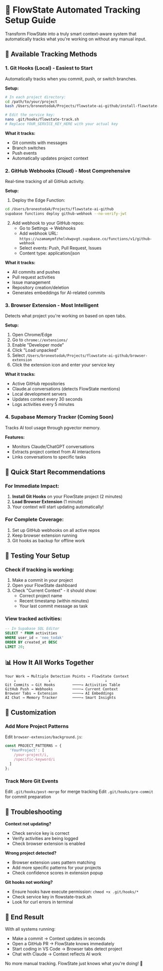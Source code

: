 # 🌊 FlowState Automated Tracking Setup Guide

Transform FlowState into a truly smart context-aware system that automatically tracks what you're working on without any manual input.

## 🎯 Available Tracking Methods

### 1. Git Hooks (Local) - **Easiest to Start**
Automatically tracks when you commit, push, or switch branches.

**Setup:**
```bash
# In each project directory:
cd /path/to/your/project
bash /Users/broneotodak/Projects/flowstate-ai-github/install-flowstate-git-hooks.sh

# Edit the service key:
nano .git/hooks/flowstate-track.sh
# Replace YOUR_SERVICE_KEY_HERE with your actual key
```

**What it tracks:**
- Git commits with messages
- Branch switches
- Push events
- Automatically updates project context

### 2. GitHub Webhooks (Cloud) - **Most Comprehensive**
Real-time tracking of all GitHub activity.

**Setup:**
1. Deploy the Edge Function:
```bash
cd /Users/broneotodak/Projects/flowstate-ai-github
supabase functions deploy github-webhook --no-verify-jwt
```

2. Add webhook to your GitHub repos:
   - Go to Settings → Webhooks
   - Add webhook URL: `https://uzamamymfzhelvkwpvgt.supabase.co/functions/v1/github-webhook`
   - Select events: Push, Pull Request, Issues
   - Content type: application/json

**What it tracks:**
- All commits and pushes
- Pull request activities
- Issue management
- Repository creation/deletion
- Generates embeddings for AI-related commits

### 3. Browser Extension - **Most Intelligent**
Detects what project you're working on based on open tabs.

**Setup:**
1. Open Chrome/Edge
2. Go to `chrome://extensions/`
3. Enable "Developer mode"
4. Click "Load unpacked"
5. Select `/Users/broneotodak/Projects/flowstate-ai-github/browser-extension`
6. Click the extension icon and enter your service key

**What it tracks:**
- Active GitHub repositories
- Claude.ai conversations (detects FlowState mentions)
- Local development servers
- Updates context every 30 seconds
- Logs activities every 5 minutes

### 4. Supabase Memory Tracker (Coming Soon)
Tracks AI tool usage through pgvector memory.

**Features:**
- Monitors Claude/ChatGPT conversations
- Extracts project context from AI interactions
- Links conversations to specific tasks

## 🚀 Quick Start Recommendations

### For Immediate Impact:
1. **Install Git Hooks** on your FlowState project (2 minutes)
2. **Load Browser Extension** (1 minute)
3. Your context will start updating automatically!

### For Complete Coverage:
1. Set up GitHub webhooks on all active repos
2. Keep browser extension running
3. Git hooks as backup for offline work

## 🔧 Testing Your Setup

### Check if tracking is working:
1. Make a commit in your project
2. Open your FlowState dashboard
3. Check "Current Context" - it should show:
   - Correct project name
   - Recent timestamp (within minutes)
   - Your last commit message as task

### View tracked activities:
```sql
-- In Supabase SQL Editor
SELECT * FROM activities 
WHERE user_id = 'neo_todak' 
ORDER BY created_at DESC 
LIMIT 20;
```

## 📊 How It All Works Together

```
Your Work → Multiple Detection Points → FlowState Context
    ↓               ↓                         ↓
Git Commits → Git Hooks        ────→ Activities Table
GitHub Push → Webhooks         ────→ Current Context
Browser Tabs → Extension       ────→ AI Embeddings
AI Chat → Memory Tracker       ────→ Smart Insights
```

## 🎨 Customization

### Add More Project Patterns
Edit `browser-extension/background.js`:
```javascript
const PROJECT_PATTERNS = {
  'YourProject': [
    /your-project/i,
    /specific-keyword/i
  ]
};
```

### Track More Git Events
Edit `.git/hooks/post-merge` for merge tracking
Edit `.git/hooks/pre-commit` for commit preparation

## 🐛 Troubleshooting

**Context not updating?**
- Check service key is correct
- Verify activities are being logged
- Check browser extension is enabled

**Wrong project detected?**
- Browser extension uses pattern matching
- Add more specific patterns for your projects
- Check confidence scores in extension popup

**Git hooks not working?**
- Ensure hooks have execute permission: `chmod +x .git/hooks/*`
- Check service key in flowstate-track.sh
- Look for curl errors in terminal

## 🎯 End Result

With all systems running:
- Make a commit → Context updates in seconds
- Open a GitHub PR → FlowState knows immediately  
- Start coding in VS Code → Browser tabs detect project
- Chat with Claude → Context reflects AI work

No more manual tracking. FlowState just knows what you're doing! 🚀